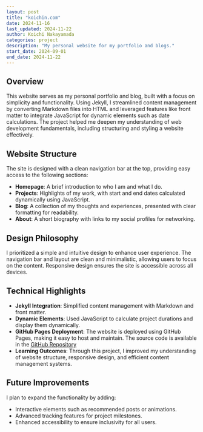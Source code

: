 ```yaml
---
layout: post
title: "koichin.com"
date: 2024-11-16
last_updated: 2024-11-22
author: Koichi Nakayamada
categories: project
description: "My personal website for my portfolio and blogs."
start_date: 2024-09-01
end_date: 2024-11-22
---
```


## Overview  
This website serves as my personal portfolio and blog, built with a focus on simplicity and functionality. Using Jekyll, I streamlined content management by converting Markdown files into HTML and leveraged features like front matter to integrate JavaScript for dynamic elements such as date calculations. The project helped me deepen my understanding of web development fundamentals, including structuring and styling a website effectively.

## Website Structure  
The site is designed with a clean navigation bar at the top, providing easy access to the following sections:  
- **Homepage**: A brief introduction to who I am and what I do.  
- **Projects**: Highlights of my work, with start and end dates calculated dynamically using JavaScript.  
- **Blog**: A collection of my thoughts and experiences, presented with clear formatting for readability.  
- **About**: A short biography with links to my social profiles for networking.  

## Design Philosophy  
I prioritized a simple and intuitive design to enhance user experience. The navigation bar and layout are clean and minimalistic, allowing users to focus on the content. Responsive design ensures the site is accessible across all devices.  

## Technical Highlights  
- **Jekyll Integration**: Simplified content management with Markdown and front matter.  
- **Dynamic Elements**: Used JavaScript to calculate project durations and display them dynamically.  
- **GitHub Pages Deployment**: The website is deployed using GitHub Pages, making it easy to host and maintain. The source code is available in the [GitHub Repository](https://github.com/koichincom/my-website)  
- **Learning Outcomes**: Through this project, I improved my understanding of website structure, responsive design, and efficient content management systems.  

## Future Improvements  
I plan to expand the functionality by adding:  
- Interactive elements such as recommended posts or animations.  
- Advanced tracking features for project milestones.  
- Enhanced accessibility to ensure inclusivity for all users.  